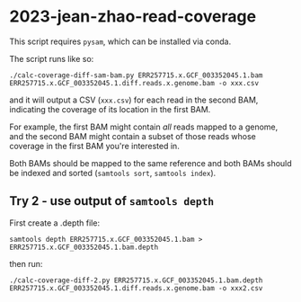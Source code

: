# 2023-jean-zhao-read-coverage

This script requires `pysam`, which can be installed via conda.

The script runs like so:
```
./calc-coverage-diff-sam-bam.py ERR257715.x.GCF_003352045.1.bam ERR257715.x.GCF_003352045.1.diff.reads.x.genome.bam -o xxx.csv
```
and it will output a CSV (`xxx.csv`) for each read in the second BAM,
indicating the coverage of its location in the first BAM.

For example, the first BAM might contain _all_ reads mapped to a
genome, and the second BAM might contain a subset of those reads
whose coverage in the first BAM you're interested in.

Both BAMs should be mapped to the same reference and both BAMs should
be indexed and sorted (`samtools sort`, `samtools index`).

## Try 2 - use output of `samtools depth`

First create a .depth file:
```
samtools depth ERR257715.x.GCF_003352045.1.bam > ERR257715.x.GCF_003352045.1.bam.depth
```

then run:
```
./calc-coverage-diff-2.py ERR257715.x.GCF_003352045.1.bam.depth ERR257715.x.GCF_003352045.1.diff.reads.x.genome.bam -o xxx2.csv
```
